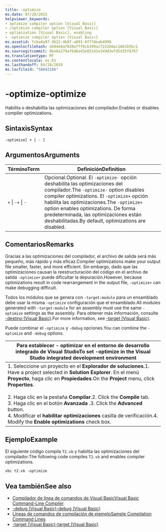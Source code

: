 ```yaml
---
title: -optimize
ms.date: 07/20/2015
helpviewer_keywords:
- optimize compiler option [Visual Basic]
- /optimize compiler option [Visual Basic]
- optimization [Visual Basic], enabling
- -optimize compiler option [Visual Basic]
ms.assetid: fcba4a97-3622-4b87-a891-0f77deab4998
ms.openlocfilehash: eb84e0a7038e7ff8cb399ac7222b6ac1661b5bc1
ms.sourcegitcommit: 0be8a279af6d8a43e03141e349d3efd5d35f8767
ms.translationtype: MT
ms.contentlocale: es-ES
ms.lasthandoff: 04/18/2019
ms.locfileid: "58842166"
---
```

# <a name="-optimize"></a><span data-ttu-id="c6c28-102">-optimize</span><span class="sxs-lookup"><span data-stu-id="c6c28-102">-optimize</span></span>
<span data-ttu-id="c6c28-103">Habilita o deshabilita las optimizaciones del compilador.</span><span class="sxs-lookup"><span data-stu-id="c6c28-103">Enables or disables compiler optimizations.</span></span>  
  
## <a name="syntax"></a><span data-ttu-id="c6c28-104">Sintaxis</span><span class="sxs-lookup"><span data-stu-id="c6c28-104">Syntax</span></span>  
  
```  
-optimize[ + | - ]  
```  
  
## <a name="arguments"></a><span data-ttu-id="c6c28-105">Argumentos</span><span class="sxs-lookup"><span data-stu-id="c6c28-105">Arguments</span></span>  
  
|<span data-ttu-id="c6c28-106">Término</span><span class="sxs-lookup"><span data-stu-id="c6c28-106">Term</span></span>|<span data-ttu-id="c6c28-107">Definición</span><span class="sxs-lookup"><span data-stu-id="c6c28-107">Definition</span></span>|  
|---|---|  
|<span data-ttu-id="c6c28-108">`+` &#124; `-`</span><span class="sxs-lookup"><span data-stu-id="c6c28-108">`+` &#124; `-`</span></span>|<span data-ttu-id="c6c28-109">Opcional.</span><span class="sxs-lookup"><span data-stu-id="c6c28-109">Optional.</span></span> <span data-ttu-id="c6c28-110">El `-optimize-` opción deshabilita las optimizaciones del compilador.</span><span class="sxs-lookup"><span data-stu-id="c6c28-110">The `-optimize-` option disables compiler optimizations.</span></span> <span data-ttu-id="c6c28-111">El `-optimize+` opción habilita las optimizaciones.</span><span class="sxs-lookup"><span data-stu-id="c6c28-111">The `-optimize+` option enables optimizations.</span></span> <span data-ttu-id="c6c28-112">De forma predeterminada, las optimizaciones están deshabilitadas.</span><span class="sxs-lookup"><span data-stu-id="c6c28-112">By default, optimizations are disabled.</span></span>|  
  
## <a name="remarks"></a><span data-ttu-id="c6c28-113">Comentarios</span><span class="sxs-lookup"><span data-stu-id="c6c28-113">Remarks</span></span>  
 <span data-ttu-id="c6c28-114">Gracias a las optimizaciones del compilador, el archivo de salida será más pequeño, más rápido y más eficaz.</span><span class="sxs-lookup"><span data-stu-id="c6c28-114">Compiler optimizations make your output file smaller, faster, and more efficient.</span></span> <span data-ttu-id="c6c28-115">Sin embargo, dado que las optimizaciones causan la reestructuración del código en el archivo de salida `-optimize+` puede dificultar la depuración.</span><span class="sxs-lookup"><span data-stu-id="c6c28-115">However, because optimizations result in code rearrangement in the output file, `-optimize+` can make debugging difficult.</span></span>  
  
 <span data-ttu-id="c6c28-116">Todos los módulos que se genera con `-target:module` para un ensamblado debe usar la misma `-optimize` configuración que el ensamblado.</span><span class="sxs-lookup"><span data-stu-id="c6c28-116">All modules generated with `-target:module` for an assembly must use the same `-optimize` settings as the assembly.</span></span> <span data-ttu-id="c6c28-117">Para obtener más información, consulte [-destino (Visual Basic)](../../../visual-basic/reference/command-line-compiler/target.md).</span><span class="sxs-lookup"><span data-stu-id="c6c28-117">For more information, see [-target (Visual Basic)](../../../visual-basic/reference/command-line-compiler/target.md).</span></span>  
  
 <span data-ttu-id="c6c28-118">Puede combinar el `-optimize` y `-debug` opciones.</span><span class="sxs-lookup"><span data-stu-id="c6c28-118">You can combine the `-optimize` and `-debug` options.</span></span>  
  
|<span data-ttu-id="c6c28-119">Para establecer - optimizar en el entorno de desarrollo integrado de Visual Studio</span><span class="sxs-lookup"><span data-stu-id="c6c28-119">To set -optimize in the Visual Studio integrated development environment</span></span>|  
|---|  
|<span data-ttu-id="c6c28-120">1.  Seleccione un proyecto en el **Explorador de soluciones**.</span><span class="sxs-lookup"><span data-stu-id="c6c28-120">1.  Have a project selected in **Solution Explorer**.</span></span> <span data-ttu-id="c6c28-121">En el menú **Proyecto**, haga clic en **Propiedades**.</span><span class="sxs-lookup"><span data-stu-id="c6c28-121">On the **Project** menu, click **Properties**.</span></span><br />     <br /><span data-ttu-id="c6c28-122">2.  Haga clic en la pestaña **Compilar**.</span><span class="sxs-lookup"><span data-stu-id="c6c28-122">2.  Click the **Compile** tab.</span></span><br /><span data-ttu-id="c6c28-123">3.  Haga clic en el botón **Avanzada** .</span><span class="sxs-lookup"><span data-stu-id="c6c28-123">3.  Click the **Advanced** button.</span></span><br /><span data-ttu-id="c6c28-124">4.  Modificar el **habilitar optimizaciones** casilla de verificación.</span><span class="sxs-lookup"><span data-stu-id="c6c28-124">4.  Modify the **Enable optimizations** check box.</span></span>|  
  
## <a name="example"></a><span data-ttu-id="c6c28-125">Ejemplo</span><span class="sxs-lookup"><span data-stu-id="c6c28-125">Example</span></span>  
 <span data-ttu-id="c6c28-126">El siguiente código compila `T2.vb` y habilita las optimizaciones del compilador.</span><span class="sxs-lookup"><span data-stu-id="c6c28-126">The following code compiles `T2.vb` and enables compiler optimizations.</span></span>  
  
```console
vbc t2.vb -optimize  
```  
  
## <a name="see-also"></a><span data-ttu-id="c6c28-127">Vea también</span><span class="sxs-lookup"><span data-stu-id="c6c28-127">See also</span></span>

- [<span data-ttu-id="c6c28-128">Compilador de línea de comandos de Visual Basic</span><span class="sxs-lookup"><span data-stu-id="c6c28-128">Visual Basic Command-Line Compiler</span></span>](../../../visual-basic/reference/command-line-compiler/index.md)
- [<span data-ttu-id="c6c28-129">-debug (Visual Basic)</span><span class="sxs-lookup"><span data-stu-id="c6c28-129">-debug (Visual Basic)</span></span>](../../../visual-basic/reference/command-line-compiler/debug.md)
- [<span data-ttu-id="c6c28-130">Líneas de comandos de compilación de ejemplo</span><span class="sxs-lookup"><span data-stu-id="c6c28-130">Sample Compilation Command Lines</span></span>](../../../visual-basic/reference/command-line-compiler/sample-compilation-command-lines.md)
- [<span data-ttu-id="c6c28-131">-target (Visual Basic)</span><span class="sxs-lookup"><span data-stu-id="c6c28-131">-target (Visual Basic)</span></span>](../../../visual-basic/reference/command-line-compiler/target.md)

